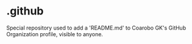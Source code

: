 # .github
Special repository used to add a 'README.md' to Coarobo GK's GitHub Organization profile, visible to anyone.
